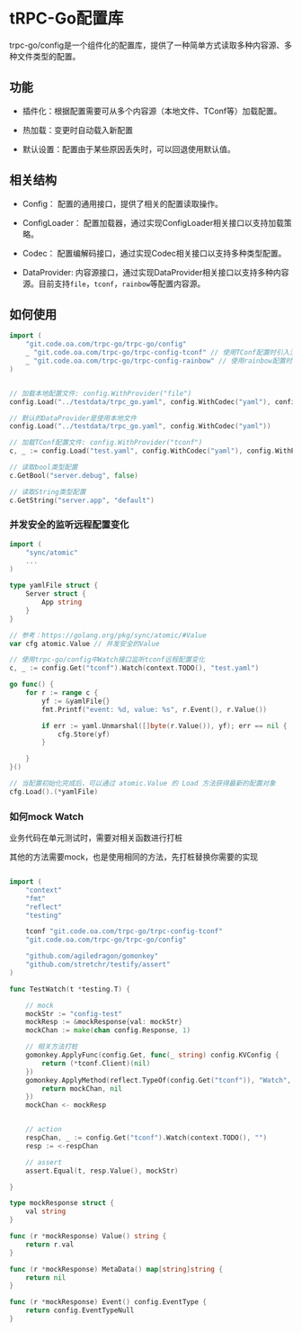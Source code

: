 # tRPC-Go配置库

trpc-go/config是一个组件化的配置库，提供了一种简单方式读取多种内容源、多种文件类型的配置。

## 功能

- 插件化：根据配置需要可从多个内容源（本地文件、TConf等）加载配置。

- 热加载：变更时自动载入新配置

- 默认设置：配置由于某些原因丢失时，可以回退使用默认值。

## 相关结构

- Config： 配置的通用接口，提供了相关的配置读取操作。

- ConfigLoader： 配置加载器，通过实现ConfigLoader相关接口以支持加载策略。

- Codec： 配置编解码接口，通过实现Codec相关接口以支持多种类型配置。

- DataProvider: 内容源接口，通过实现DataProvider相关接口以支持多种内容源。目前支持`file`，`tconf`，`rainbow`等配置内容源。

## 如何使用

```go
import (
    "git.code.oa.com/trpc-go/trpc-go/config"
    _ "git.code.oa.com/trpc-go/trpc-config-tconf" // 使用TConf配置时引入注册
    _ "git.code.oa.com/trpc-go/trpc-config-rainbow" // 使用rainbow配置时引入注册
)


// 加载本地配置文件: config.WithProvider("file")
config.Load("../testdata/trpc_go.yaml", config.WithCodec("yaml"), config.WithProvider("file"))

// 默认的DataProvider是使用本地文件
config.Load("../testdata/trpc_go.yaml", config.WithCodec("yaml"))

// 加载TConf配置文件: config.WithProvider("tconf")
c, _ := config.Load("test.yaml", config.WithCodec("yaml"), config.WithProvider("tconf"))

// 读取bool类型配置
c.GetBool("server.debug", false)

// 读取String类型配置
c.GetString("server.app", "default")

```

### 并发安全的监听远程配置变化

```go
import (
	"sync/atomic"
    ...
)

type yamlFile struct {
    Server struct {
        App string
    }
}

// 参考：https://golang.org/pkg/sync/atomic/#Value
var cfg atomic.Value // 并发安全的Value

// 使用trpc-go/config中Watch接口监听tconf远程配置变化
c, _ := config.Get("tconf").Watch(context.TODO(), "test.yaml")

go func() {
    for r := range c {
        yf := &yamlFile{}
        fmt.Printf("event: %d, value: %s", r.Event(), r.Value())

        if err := yaml.Unmarshal([]byte(r.Value()), yf); err == nil {
            cfg.Store(yf)
        }

    }
}()

// 当配置初始化完成后，可以通过 atomic.Value 的 Load 方法获得最新的配置对象
cfg.Load().(*yamlFile)

```

### 如何mock Watch
业务代码在单元测试时，需要对相关函数进行打桩

其他的方法需要mock，也是使用相同的方法，先打桩替换你需要的实现
```go

import (
    "context"
    "fmt"
    "reflect"
    "testing"

    tconf "git.code.oa.com/trpc-go/trpc-config-tconf"
    "git.code.oa.com/trpc-go/trpc-go/config"

    "github.com/agiledragon/gomonkey"
    "github.com/stretchr/testify/assert"
)

func TestWatch(t *testing.T) {

    // mock
    mockStr := "config-test"
    mockResp := &mockResponse{val: mockStr}
    mockChan := make(chan config.Response, 1)

    // 相关方法打桩
    gomonkey.ApplyFunc(config.Get, func(_ string) config.KVConfig {
        return (*tconf.Client)(nil)
    })
    gomonkey.ApplyMethod(reflect.TypeOf(config.Get("tconf")), "Watch", func(_ *tconf.Client, ctx context.Context, key string, opts ...confi    g.Option) (<-chan config.Response, error) {
        return mockChan, nil
    })
    mockChan <- mockResp


    // action
    respChan, _ := config.Get("tconf").Watch(context.TODO(), "")
    resp := <-respChan

    // assert
    assert.Equal(t, resp.Value(), mockStr)

}

type mockResponse struct {
    val string
}

func (r *mockResponse) Value() string {
    return r.val
}

func (r *mockResponse) MetaData() map[string]string {
    return nil
}

func (r *mockResponse) Event() config.EventType {
    return config.EventTypeNull
}


```

